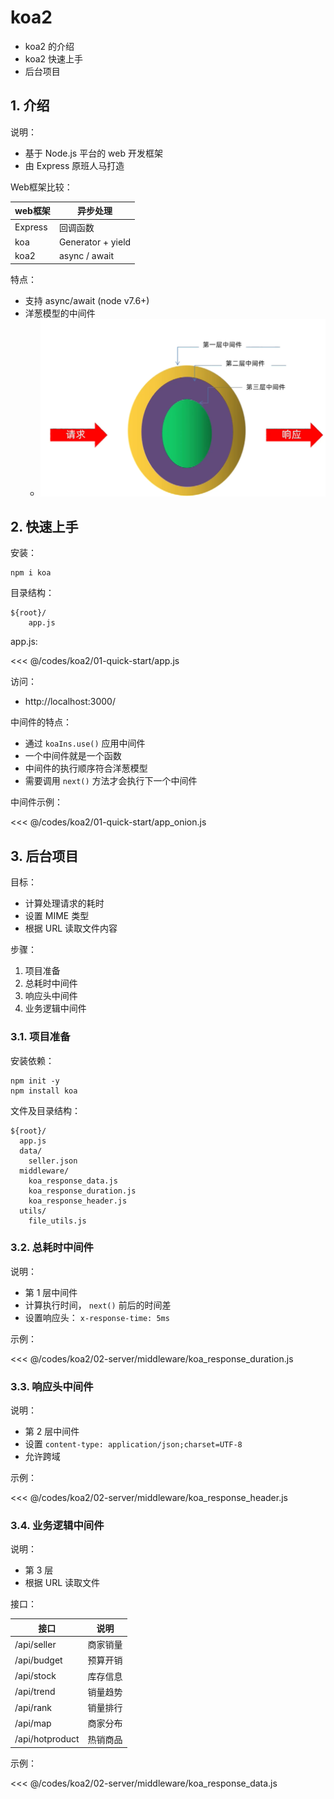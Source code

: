 # koa2

* koa2 的介绍
* koa2 快速上手
* 后台项目

## 1. 介绍

说明：

* 基于 Node.js 平台的 web 开发框架
* 由 Express 原班人马打造

Web框架比较：

| web框架   | 异步处理              |
|---------|-------------------|
| Express | 回调函数              |
| koa     | Generator + yield |
| koa2    | async / await     |

特点：

* 支持 async/await (node v7.6+)
* 洋葱模型的中间件
  * ![koa2_middleware](./images/koa2_middleware.png)

## 2. 快速上手

安装：

```shell
npm i koa
```

目录结构：

```text
${root}/
    app.js
```

app.js:

<<< @/codes/koa2/01-quick-start/app.js

访问： 

* http://localhost:3000/

中间件的特点：

* 通过 `koaIns.use()` 应用中间件
* 一个中间件就是一个函数
* 中间件的执行顺序符合洋葱模型
* 需要调用 `next()` 方法才会执行下一个中间件

中间件示例：

<<< @/codes/koa2/01-quick-start/app_onion.js

## 3. 后台项目

目标：

* 计算处理请求的耗时
* 设置 MIME 类型
* 根据 URL 读取文件内容

步骤：

1. 项目准备
2. 总耗时中间件
3. 响应头中间件
4. 业务逻辑中间件

### 3.1. 项目准备

安装依赖：
  
```shell
npm init -y
npm install koa
```
 
文件及目录结构：

```text
${root}/
  app.js
  data/
    seller.json
  middleware/
    koa_response_data.js
    koa_response_duration.js
    koa_response_header.js
  utils/
    file_utils.js
```

### 3.2. 总耗时中间件

说明：

* 第 1 层中间件
* 计算执行时间， `next()` 前后的时间差
* 设置响应头： `x-response-time: 5ms`

示例：

<<< @/codes/koa2/02-server/middleware/koa_response_duration.js

### 3.3. 响应头中间件

说明：

* 第 2 层中间件
* 设置 `content-type: application/json;charset=UTF-8`
* 允许跨域

示例：

<<< @/codes/koa2/02-server/middleware/koa_response_header.js

### 3.4. 业务逻辑中间件

说明：

* 第 3 层
* 根据 URL 读取文件

接口：

| 接口              | 说明   |
|-----------------|------|
| /api/seller     | 商家销量 |
| /api/budget     | 预算开销 |
| /api/stock      | 库存信息 |
| /api/trend      | 销量趋势 |
| /api/rank       | 销量排行 |
| /api/map        | 商家分布 |
| /api/hotproduct | 热销商品 |

示例：

<<< @/codes/koa2/02-server/middleware/koa_response_data.js
